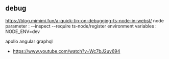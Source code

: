 debug
---
https://blog.mimimi.fun/a-quick-tip-on-debugging-ts-node-in-webst/
node parameter : --inspect --require ts-node/register
environment variables : NODE_ENV=dev


apollo angular graphql 
  - https://www.youtube.com/watch?v=Wc7bJ2uv694